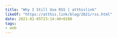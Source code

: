 ```yaml
---
title: "Why I Still Use RSS | atthislink"
likeOf: "https://atthis.link/blog/2021/rss.html"
date: 2021-02-05T23:14:40+0100
tags:
- web
---
```

